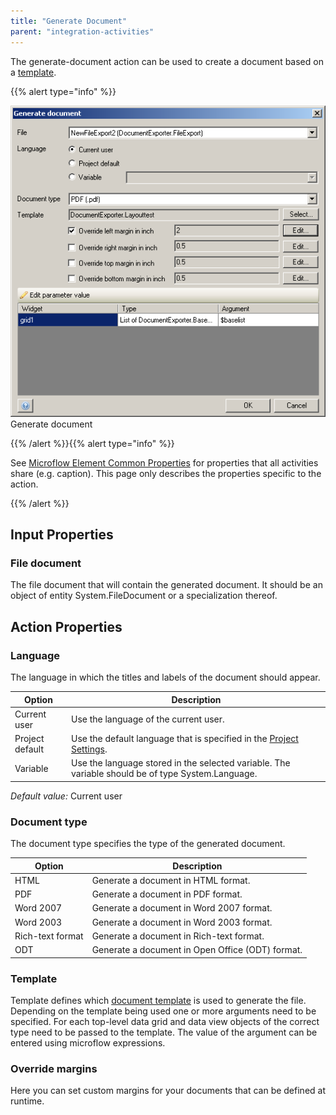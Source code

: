 ```yaml
---
title: "Generate Document"
parent: "integration-activities"
---
```



The generate-document action can be used to create a document based on a [template](document-templates).

{{% alert type="info" %}}

![](attachments/819203/918200.png)
Generate document

{{% /alert %}}{{% alert type="info" %}}

See [Microflow Element Common Properties](microflow-element-common-properties) for properties that all activities share (e.g. caption). This page only describes the properties specific to the action.

{{% /alert %}}

## Input Properties

### File document

The file document that will contain the generated document. It should be an object of entity System.FileDocument or a specialization thereof.

## Action Properties

### Language

The language in which the titles and labels of the document should appear.

Option          | Description
--------------- | -------------------------------------------------------------------------------------------------
Current user    | Use the language of the current user.
Project default | Use the default language that is specified in the [Project Settings](project-settings).
Variable        | Use the language stored in the selected variable. The variable should be of type System.Language.


_Default value:_ Current user

### Document type

The document type specifies the type of the generated document.

Option           | Description
---------------- | ------------------------------------------------
HTML             | Generate a document in HTML format.
PDF              | Generate a document in PDF format.
Word 2007        | Generate a document in Word 2007 format.
Word 2003        | Generate a document in Word 2003 format.
Rich-text format | Generate a document in Rich-text format.
ODT              | Generate a document in Open Office (ODT) format.


### Template

Template defines which [document template](document-templates) is used to generate the file. Depending on the template being used one or more arguments need to be specified. For each top-level data grid and data view objects of the correct type need to be passed to the template. The value of the argument can be entered using microflow expressions.

### Override margins

Here you can set custom margins for your documents that can be defined at runtime.
